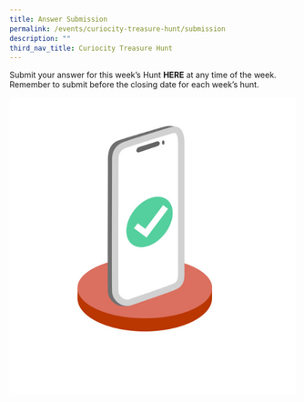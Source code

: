 ```yaml
---
title: Answer Submission
permalink: /events/curiocity-treasure-hunt/submission
description: ""
third_nav_title: Curiocity Treasure Hunt
---
```

Submit your answer for this week’s Hunt **HERE** at any time of the week. Remember to submit before the closing date for each week’s hunt.

![Alt text for image on Isomer site](/images/sgth-answers.jpg)